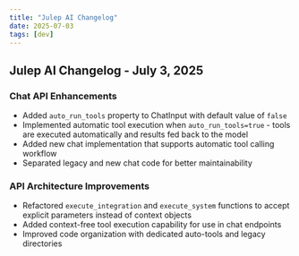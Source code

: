 ```yaml
---
title: "Julep AI Changelog"
date: 2025-07-03
tags: [dev]
---
```


## Julep AI Changelog - July 3, 2025

### Chat API Enhancements
- Added `auto_run_tools` property to ChatInput with default value of `false`
- Implemented automatic tool execution when `auto_run_tools=true` - tools are executed automatically and results fed back to the model
- Added new chat implementation that supports automatic tool calling workflow
- Separated legacy and new chat code for better maintainability

### API Architecture Improvements
- Refactored `execute_integration` and `execute_system` functions to accept explicit parameters instead of context objects
- Added context-free tool execution capability for use in chat endpoints
- Improved code organization with dedicated auto-tools and legacy directories